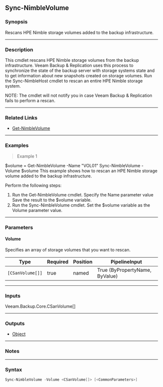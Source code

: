 Sync-NimbleVolume
-----------------

### Synopsis
Rescans HPE Nimble storage volumes added to the backup infrastructure.

---

### Description

This cmdlet rescans HPE Nimble storage volumes from the backup infrastructure.
Veeam Backup & Replication uses this process to synchronize the state of the backup server with storage systems state and to get information about new snapshots created on storage volumes.
Run the Sync-NimbleHost cmdlet to rescan an entire HPE Nimble storage system.

NOTE: The cmdlet will not notify you in case Veeam Backup & Replication fails to perform a rescan.

---

### Related Links
* [Get-NimbleVolume](Get-NimbleVolume)

---

### Examples
> Example 1

$volume = Get-NimbleVolume -Name "VOL01"
Sync-NimbleVolume -Volume $volume
This example shows how to rescan an HPE Nimble storage volume added to the backup infrastructure.

Perform the following steps:
1. Run the Get-NimbleVolume cmdlet. Specify the Name parameter value Save the result to the $volume variable.
2. Run the Sync-NimbleVolume cmdlet. Set the $volume variable as the Volume parameter value.

---

### Parameters
#### **Volume**
Specifies an array of storage volumes that you want to rescan.

|Type            |Required|Position|PipelineInput                 |
|----------------|--------|--------|------------------------------|
|`[CSanVolume[]]`|true    |named   |True (ByPropertyName, ByValue)|

---

### Inputs
Veeam.Backup.Core.CSanVolume[]

---

### Outputs
* [Object](https://learn.microsoft.com/en-us/dotnet/api/System.Object)

---

### Notes

---

### Syntax
```PowerShell
Sync-NimbleVolume -Volume <CSanVolume[]> [<CommonParameters>]
```
